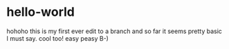 # hello-world

hohoho this is my first ever edit to a branch and so far it seems pretty basic I must say. cool too! easy peasy B-)

